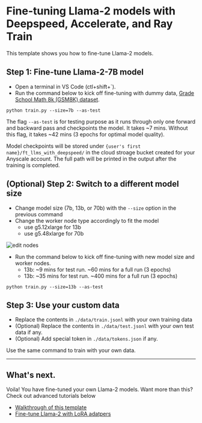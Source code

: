 # Fine-tuning Llama-2 models with Deepspeed, Accelerate, and Ray Train
This template shows you how to fine-tune Llama-2 models. 

## Step 1: Fine-tune Llama-2-7B model
- Open a terminal in VS Code (ctl+shift+`). 
- Run the command below to kick off fine-tuning with dummy data, [Grade School Math 8k (GSM8K) dataset](https://huggingface.co/datasets/gsm8k).

```
python train.py --size=7b --as-test
```

The flag `--as-test` is for testing purpose as it runs through only one forward and backward pass and checkpoints the model. It takes ~7 mins. Without this flag, it takes ~42 mins (3 epochs for optimal model quality).

Model checkpoints will be stored under `{user's first name}/ft_llms_with_deepspeed/` in the cloud stroage bucket created for your Anyscale account. The full path will be printed in the output after the training is completed.


## (Optional) Step 2: Switch to a different model size
- Change model size (7b, 13b, or 70b) with the `--size` option in the previous command
- Change the worker node type accordingly to fit the model
    - use g5.12xlarge for 13b
    - use g5.48xlarge for 70b

![edit nodes](https://github.com/anyscale/templates/blob/main/templates/fine-tune-llama2/assets/edit_nodes.png "Edit nodes")
- Run the command below to kick off fine-tuning with new model size and worker nodes.
    - 13b: ~9 mins for test run. ~60 mins for a full run (3 epochs)
    - 13b: ~35 mins for test run. ~400 mins for a full run (3 epochs)

```
python train.py --size=13b --as-test
```


## Step 3: Use your custom data
- Replace the contents in `./data/train.jsonl` with your own training data
- (Optional) Replace the contents in `./data/test.jsonl` with your own test data if any.
- (Optional) Add special token in `./data/tokens.json` if any.

Use the same command to train with your own data.


------

## What's next.   

Voila! You have fine-tuned your own Llama-2 models. Want more than this? Check out advanced tutorials below 

- [Walkthrough of this template](./tutorials/walkthrough.md)
- [Fine-tune Llama-2 with LoRA adatpers](./tutorials/lora.md)